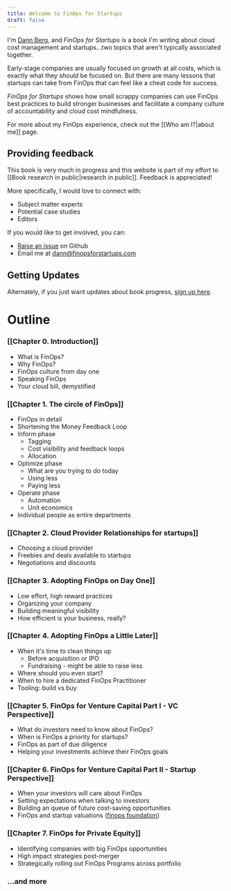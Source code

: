```yaml
---
title: Welcome to FinOps for Startups
draft: false
---
```

I'm [Dann Berg](https://dannb.org), and _FinOps for Startups_ is a book I'm writing about cloud cost management and startups...two topics that aren't typically associated together.

Early-stage companies are usually focused on growth at all costs, which is exactly what they _should_ be focused on. But there are many lessons that startups can take from FinOps that can feel like a cheat code for success.

_FinOps for Startups_ shows how small scrappy companies can use FinOps best practices to build stronger businesses and facilitate a company culture of accountability and cloud cost mindfulness.

For more about my FinOps experience, check out the [[Who am I?|about me]] page.
## Providing feedback
This book is very much in progress and this website is part of my effort to [[Book research in public|research in public]]. Feedback is appreciated!

More specifically, I would love to connect with:
- Subject matter experts
- Potential case studies
- Editors

If you would like to get involved, you can:
- [Raise an issue](https://github.com/dannberg/finops-for-startups) on Github
- Email me at [dann@finopsforstartups.com](dann@finopsforstartups.com)

## Getting Updates

Alternately, if you just want updates about book progress, [sign up here](https://subscribe.finopsforstartups.com).
# Outline

### [[Chapter 0. Introduction]]
- What is FinOps?
- Why FinOps?
- FinOps culture from day one
- Speaking FinOps
- Your cloud bill, demystified

### [[Chapter 1. The circle of FinOps]]
- FinOps in detail
- Shortening the Money Feedback Loop
- Inform phase
    - Tagging
    - Cost visibility and feedback loops
    - Allocation
- Optimize phase
    - What are you trying to do today
    - Using less
    - Paying less
- Operate phase
    - Automation
    - Unit economics
- Individual people as entire departments

### [[Chapter 2. Cloud Provider Relationships for startups]]
- Choosing a cloud provider
- Freebies and deals available to startups
- Negotiations and discounts

### [[Chapter 3. Adopting FinOps on Day One]]
- Low effort, high reward practices
- Organizing your company
- Building meaningful visibility
- How efficient is your business, really?

### [[Chapter 4. Adopting FinOps a Little Later]]
- When it's time to clean things up
    - Before acquisition or IPO
    - Fundraising - might be able to raise less
- Where should you even start?
- When to hire a dedicated FinOps Practitioner
- Tooling: build vs buy

### [[Chapter 5. FinOps for Venture Capital Part I - VC Perspective]]
- What do investors need to know about FinOps?
- When is FinOps a priority for startups?
- FinOps as part of due diligence
- Helping your investments achieve their FinOps goals

### [[Chapter 6. FinOps for Venture Capital Part II - Startup Perspective]]
- When your investors will care about FinOps
- Setting expectations when talking to investors
- Building an queue of future cost-saving opportunities
- FinOps and startup valuations ([finops foundation](https://www.finops.org/wg/accurate-company-valuations-using-finops/))

### [[Chapter 7. FinOps for Private Equity]]
- Identifying companies with big FinOps opportunities
- High impact strategies post-merger
- Strategically rolling out FinOps Programs across portfolio

### ...and more